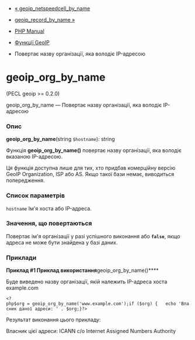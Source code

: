 - [« geoip_netspeedcell_by_name](function.geoip-netspeedcell-by-name.md)
- [geoip_record_by_name »](function.geoip-record-by-name.md)

- [PHP Manual](index.md)
- [Функції GeoIP](ref.geoip.md)
- Повертає назву організації, яка володіє IP-адресою

# geoip_org_by_name

(PECL geoip \>= 0.2.0)

geoip_org_by_name — Повертає назву організації, яка володіє
IP-адресою

### Опис

**geoip_org_by_name**(string `$hostname`): string

Функція **geoip_org_by_name()** повертає назву організації, яка
володіє вказаною IP-адресою.

Ця функція доступна лише для тих, хто придбав комерційну версію
GeoIP Organization, ISP або AS. Якщо такої бази немає, виводиться
попередження.

### Список параметрів

`hostname`
Ім'я хоста або IP-адреса.

### Значення, що повертаються

Повертає ім'я організації у разі успішного виконання або
**`false`**, якщо адреса не може бути знайдена у базі даних.

### Приклади

**Приклад #1 Приклад використання**geoip_org_by_name()****

Буде виведено назву організації, якій належить IP-адреса хоста
example.com

` <?php$org = geoip_org_by_name('www.example.com');if ($org) {   echo 'Власник даної адреси: ' . $org;}?> `

Результат виконання цього прикладу:

Власник цієї адреси: ICANN c/o Internet Assigned Numbers Authority
